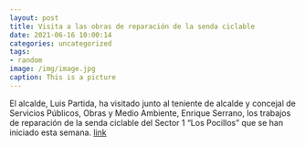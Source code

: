 ```yaml
---
layout: post
title: Visita a las obras de reparación de la senda ciclable
date: 2021-06-16 10:00:14
categories: uncategorized
tags:
- random
image: /img/image.jpg
caption: This is a picture
---
```

El alcalde, Luis Partida, ha visitado junto al teniente de alcalde y concejal de Servicios Públicos, Obras y Medio Ambiente, Enrique Serrano, los trabajos de reparación de la senda ciclable del Sector 1 “Los Pocillos” que se han iniciado esta semana.  [link](https://www.ayto-villacanada.es/noticias/visita-a-las-obras-de-reparacion-de-la-senda-ciclable/)
